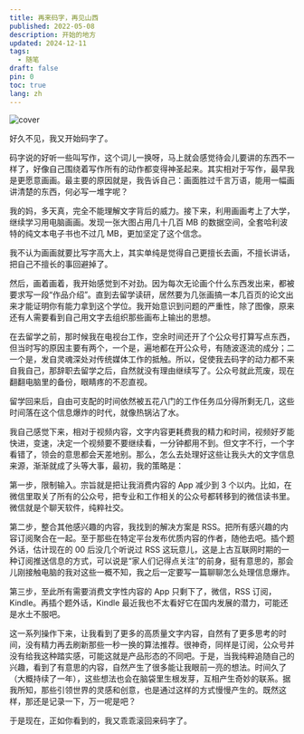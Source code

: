 ```yaml
---
title: 再来码字，再见山西
published: 2022-05-08
description: 开始的地方
updated: 2024-12-11
tags:
  - 随笔
draft: false
pin: 0
toc: true
lang: zh
---
```


![cover](./_images/再来码字，再见山西-1754470929070.webp)

好久不见，我又开始码字了。

码字说的好听一些叫写作，这个词儿一换呀，马上就会感觉待会儿要讲的东西不一样了，好像自己围绕着写作所有的动作都变得神圣起来。其实相对于写作，最早我是更愿意画画。最主要的原因就是，我告诉自己：画面胜过千言万语，能用一幅画讲清楚的东西，何必写一堆字呢？

我的妈，多天真，完全不能理解文字背后的威力。接下来，利用画画考上了大学，继续学习用电脑画画。发现一张大图占用几十几百 MB 的数据空间，全套哈利波特的纯文本电子书也不过几 MB，更加坚定了这个信念。

我不认为画画就要比写字高大上，其实单纯是觉得自己更擅长去画，不擅长讲话，把自己不擅长的事回避掉了。

然后，画着画着，我开始感觉到不对劲。因为每次无论画个什么东西发出来，都被要求写一段“作品介绍”。直到去留学读研，居然要为几张画搞一本几百页的论文出来才能证明你有能力拿到这个学位。我开始意识到问题的严重性，除了图像，原来还有人需要看到自己用文字去组织那些画布上输出的思想。

在去留学之前，那时候我在电视台工作，空余时间还开了个公众号打算写点东西，但当时写的原因主要有两个，一个是，遍地都在开公众号，有随波逐流的成分；二一个是，发自灵魂深处对传统媒体工作的抵触。所以，促使我去码字的动力都不来自我自己，那辞职去留学之后，自然就没有理由继续写了。公众号就此荒废，现在翻翻电脑里的备份，眼睛疼的不忍直视。

留学回来后，自由可支配的时间依然被五花八门的工作任务瓜分得所剩无几，这些时间落在这个信息爆炸的时代，就像热锅沾了水。

我自己感觉下来，相对于视频内容，文字内容更耗费我的精力和时间，视频好歹能快进，变速，决定一个视频要不要继续看，一分钟都用不到。但文字不行，一个字看错了，领会的意思都会天差地别。那么，怎么去处理好这些让我头大的文字信息来源，渐渐就成了头等大事，最初，我的策略是：

第一步，限制输入。宗旨就是把让我消费内容的 App 减少到 3 个以内。比如，在微信里取关了所有的公众号，把专业和工作相关的公众号都转移到的微信读书里。微信就是个聊天软件，纯粹社交。

第二步，整合其他感兴趣的内容，我找到的解决方案是 RSS。把所有感兴趣的内容订阅聚合在一起。至于那些在特定平台发布优质内容的作者，随他去吧。插个题外话，估计现在的 00 后没几个听说过 RSS 这玩意儿，这是上古互联网时期的一种订阅推送信息的方式，可以说是“家人们记得点关注”的前身，挺有意思的，那会儿刚接触电脑的我对这些一概不知，我之后一定要写一篇聊聊怎么处理信息爆炸。

第三步，至此所有需要消费文字性内容的 App 只剩下了，微信，RSS 订阅，Kindle。再插个题外话，Kindle 最近我也不太看好它在国内发展的潜力，可能还是水土不服吧。

这一系列操作下来，让我看到了更多的高质量文字内容，自然有了更多思考的时间，没有精力再去刷新那些一秒一换的算法推荐。很神奇，同样是订阅，公众号并没有给我这种踏实感，可能这就是产品形态的不同吧。于是，当我纯粹追随自己的兴趣，看到了有意思的内容，自然产生了很多能让我眼前一亮的想法。时间久了（大概持续了一年），这些想法也会在脑袋里生根发芽，互相产生奇妙的联系。据我所知，那些引领世界的灵感和创意，也是通过这样的方式慢慢产生的。既然这样，那还是记录一下，万一呢是吧？

于是现在，正如你看到的，我又乖乖滚回来码字了。
